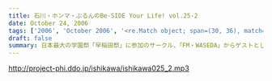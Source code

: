 ```yaml
---
title: 石川・ホンマ・ぶるんのBe-SIDE Your Life! vol.25-2
date: October 24, 2006
tags: ['2006', 'October 2006', '<re.Match object; span=(30, 36), match='vol.25'>']
draft: false
summary: 日本最大の学園祭「早稲田祭」に参加のサークル、「FM・WASEDA」からゲストとしてお呼びがかかった、我等がビーサイメンバー。さあリスナー諸氏っ！．．．特にお三方の動きのあるところを見たことがないチミは、行ってみることをオススメする。（というか来てねっ！お休みだし．．．）情報は番組冒頭とお知らせをチェックしてちょーだい！！NAMAE
---
```


http://project-phi.ddo.jp/ishikawa/ishikawa025_2.mp3
